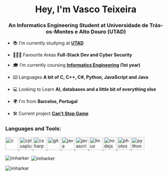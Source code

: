 <h1 align="center">Hey, I'm Vasco Teixeira</h1>
<h3 align="center">An Informatics Engineering Student at Universidade de Trás-os-Montes e Alto Douro (UTAD)</h3>

- 📚 I’m currently studying at **[UTAD](https://www.utad.pt/)**

- 👨🏻‍💻 Favourite Areas **Full-Stack Dev and Cyber Security**

- 🎓 I’m currently coursing **[Informatics Engineering](https://www.utad.pt/estudar/en/cursos/informatics-engineering/) (1st year)**

- ⌨️ Languages **A bit of C, C++, C#, Python, JavaScript and Java**

- 💻 Looking to Learn **AI, databases and a little bit of everything else**

- 🌍 I'm from **Barcelos, Portugal**

- 🛠 Current project **[Can't Stop Game](https://github.com/ImHarker/CantStopC)**


<h3 align="left">Languages and Tools:</h3>
<p align="left"> <a href="https://www.cprogramming.com/" target="_blank"> <img src="https://www.britefish.net/wp-content/uploads/2019/07/logo-c-1.png" alt="c" width="40" height="40"/> </a> <a href="https://www.w3schools.com/cpp/" target="_blank"> <img src="https://upload.wikimedia.org/wikipedia/commons/thumb/1/18/ISO_C%2B%2B_Logo.svg/150px-ISO_C%2B%2B_Logo.svg.png" alt="cplusplus" width="40" height="40"/> </a> <a href="https://www.w3schools.com/cs/" target="_blank"> <img src="https://www.avenga.com/wp-content/uploads/2020/11/C-Sharp.png" alt="csharp" width="40" height="40"/> </a> <a href="https://git-scm.com/" target="_blank"> <img src="https://www.vectorlogo.zone/logos/git-scm/git-scm-icon.svg" alt="git" width="40" height="40"/> </a> <a href="https://www.java.com" target="_blank"> <img src="https://upload.wikimedia.org/wikipedia/en/thumb/3/30/Java_programming_language_logo.svg/1200px-Java_programming_language_logo.svg.png" alt="java" width="40" height="40"/> </a> <a href="https://developer.mozilla.org/en-US/docs/Web/JavaScript" target="_blank"> <img src="https://upload.wikimedia.org/wikipedia/commons/thumb/9/99/Unofficial_JavaScript_logo_2.svg/1200px-Unofficial_JavaScript_logo_2.svg.png" alt="javascript" width="40" height="40"/> </a> <a href="https://www.linux.org/" target="_blank"> <img src="https://upload.wikimedia.org/wikipedia/commons/thumb/3/35/Tux.svg/1200px-Tux.svg.png" alt="linux" width="40" height="40"/> </a> <a href="https://nodejs.org" target="_blank"> <img src="https://pluralsight2.imgix.net/paths/images/nodejs-45adbe594d.png" alt="nodejs" width="40" height="40"/> </a> <a href="https://www.photoshop.com/en" target="_blank"> <img src="https://www.photoshop.com/en/images/apps/photoshop.png" alt="photoshop" width="40" height="40"/> </a> <a href="https://www.python.org" target="_blank"> <img src="https://www.python.org/static/opengraph-icon-200x200.png" alt="python" width="40" height="40"/> </a> </p>

<p><img align="left" src="https://github-readme-stats.vercel.app/api/top-langs?username=imharker&show_icons=true&theme=tokyonight&hide_border=true&locale=en&layout=compact" alt="imharker" /></p>

<p>&nbsp;<img align="center" src="https://github-readme-stats.vercel.app/api?username=imharker&show_icons=true&theme=tokyonight&hide_border=true&locale=en" alt="imharker" /></p>

<p align="left"> <img src="https://komarev.com/ghpvc/?username=imharker&label=Profile%20views&color=0e75b6&style=flat-square" alt="imharker" /> </p>
